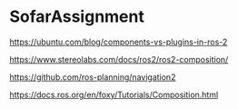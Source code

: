 # SofarAssignment
https://ubuntu.com/blog/components-vs-plugins-in-ros-2

https://www.stereolabs.com/docs/ros2/ros2-composition/

https://github.com/ros-planning/navigation2

https://docs.ros.org/en/foxy/Tutorials/Composition.html
